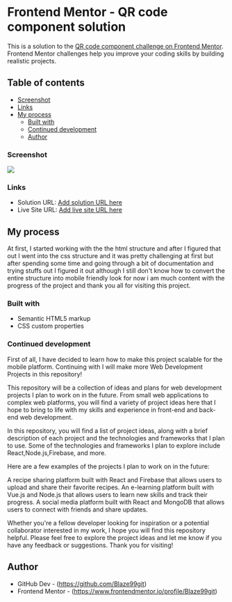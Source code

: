 # Frontend Mentor - QR code component solution

This is a solution to the [QR code component challenge on Frontend Mentor](https://www.frontendmentor.io/challenges/qr-code-component-iux_sIO_H). Frontend Mentor challenges help you improve your coding skills by building realistic projects. 

## Table of contents
  - [Screenshot](#screenshot)
  - [Links](#links)
- [My process](#my-process)
  - [Built with](#built-with)
  - [Continued development](#continued-development)
  - [Author](#author)


### Screenshot

![](./images/Screenshot%20.png)


### Links

- Solution URL: [Add solution URL here](https://your-solution-url.com)
- Live Site URL: [Add live site URL here](http://127.0.0.1:5500/index.html)

## My process

At first, I started working with the the html structure and after I figured that out I went into the css structure and it was pretty challenging at first but after spending some time and going through a bit of documentation and trying stuffs out I figured it out although I still don't know how to convert the entire structure into mobile friendly look for now i am much content with the progress of the project and thank you all for visiting this project.

### Built with

- Semantic HTML5 markup
- CSS custom properties


### Continued development
First of all, I have decided to learn how to make this project scalable for the mobile platform.
Continuing with  I will make more Web Development Projects in this repository! 

This repository will be a collection of ideas and plans for web development projects I plan to work on in the future. From small web applications to complex web platforms, you will find a variety of project ideas here that I hope to bring to life with my skills and experience in front-end and back-end web development.

In this repository, you will find a list of project ideas, along with a brief description of each project and the technologies and frameworks that I plan to use. Some of the technologies and frameworks I plan to explore include React,Node.js,Firebase, and more.

Here are a few examples of the projects I plan to work on in the future:

A recipe sharing platform built with React and Firebase that allows users to upload and share their favorite recipes.
An e-learning platform built with Vue.js and Node.js that allows users to learn new skills and track their progress.
A social media platform built with React and MongoDB that allows users to connect with friends and share updates.

Whether you're a fellow developer looking for inspiration or a potential collaborator interested in my work, I hope you will find this repository helpful. Please feel free to explore the project ideas and let me know if you have any feedback or suggestions. Thank you for visiting!



## Author
- GitHub Dev - (https://github.com/Blaze99git)
- Frontend Mentor - (https://www.frontendmentor.io/profile/Blaze99git)

